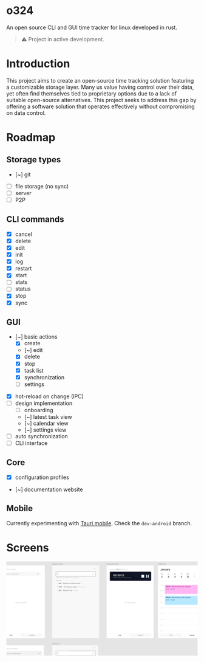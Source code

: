 # o324

An open source CLI and GUI time tracker for linux developed in rust.

> ⚠️ Project in active development.

# Introduction

This project aims to create an open-source time tracking solution featuring a customizable storage layer. Many us value having control over their data, yet often find themselves tied to proprietary options due to a lack of suitable open-source alternatives. This project seeks to address this gap by offering a software solution that operates effectively without compromising on data control.

# Roadmap

## Storage types
- [~] git
- [ ] file storage (no sync)
- [ ] server
- [ ] P2P

## CLI commands
- [x] cancel
- [x] delete
- [x] edit
- [x] init
- [x] log
- [x] restart
- [x] start
- [ ] stats
- [ ] status
- [x] stop
- [x] sync

## GUI
- [~] basic actions
  - [x] create
  - [~] edit
  - [x] delete
  - [x] stop
  - [x] task list
  - [x] synchronization
  - [ ] settings
- [x] hot-reload on change (IPC)
- [ ] design implementation
  - [ ] onboarding
  - [~] latest task view
  - [~] calendar view
  - [~] settings view
- [ ] auto synchronization
- [ ] CLI interface

## Core
- [x] configuration profiles
- [~] documentation website

## Mobile

Currently experimenting with [Tauri mobile](https://beta.tauri.app/fr/blog/tauri-mobile-alpha/#preview). Check the `dev-android` branch.

# Screens

![Design file](https://raw.githubusercontent.com/emilien-jegou/o324/main/docs/screen_1.png "Design file")
